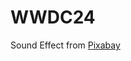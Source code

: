 # WWDC24

Sound Effect from <a href="https://pixabay.com/sound-effects/?utm_source=link-attribution&utm_medium=referral&utm_campaign=music&utm_content=91359">Pixabay</a>
